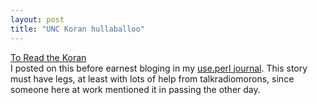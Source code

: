 ```yaml
---
layout: post
title: "UNC Koran hullaballoo"
---
```




<a href="http://www.washingtonpost.com/wp-dyn/articles/A47251-2002Aug21.html">To Read the Koran</a><br>
I posted on this before earnest bloging in my <a href="http://use.perl.org/~lachoy/journal/6956">use.perl journal</a>. This story must have legs, at least with lots of help from talkradiomorons, since someone here at work mentioned it in passing the other day.


